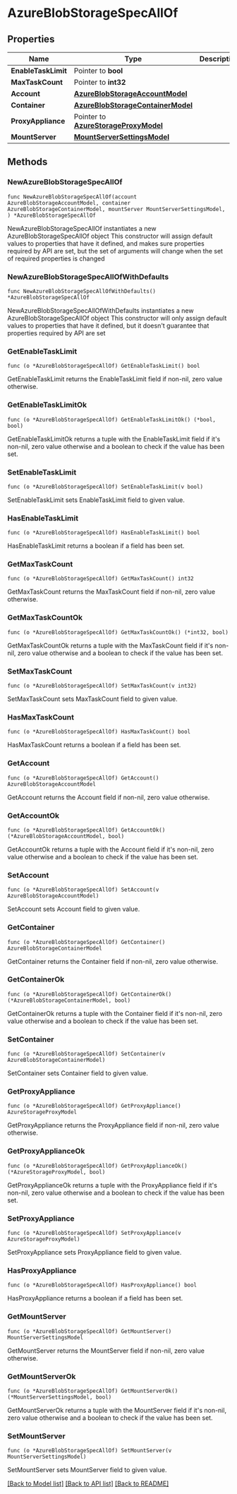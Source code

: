 # AzureBlobStorageSpecAllOf

## Properties

Name | Type | Description | Notes
------------ | ------------- | ------------- | -------------
**EnableTaskLimit** | Pointer to **bool** |  | [optional] 
**MaxTaskCount** | Pointer to **int32** |  | [optional] 
**Account** | [**AzureBlobStorageAccountModel**](AzureBlobStorageAccountModel.md) |  | 
**Container** | [**AzureBlobStorageContainerModel**](AzureBlobStorageContainerModel.md) |  | 
**ProxyAppliance** | Pointer to [**AzureStorageProxyModel**](AzureStorageProxyModel.md) |  | [optional] 
**MountServer** | [**MountServerSettingsModel**](MountServerSettingsModel.md) |  | 

## Methods

### NewAzureBlobStorageSpecAllOf

`func NewAzureBlobStorageSpecAllOf(account AzureBlobStorageAccountModel, container AzureBlobStorageContainerModel, mountServer MountServerSettingsModel, ) *AzureBlobStorageSpecAllOf`

NewAzureBlobStorageSpecAllOf instantiates a new AzureBlobStorageSpecAllOf object
This constructor will assign default values to properties that have it defined,
and makes sure properties required by API are set, but the set of arguments
will change when the set of required properties is changed

### NewAzureBlobStorageSpecAllOfWithDefaults

`func NewAzureBlobStorageSpecAllOfWithDefaults() *AzureBlobStorageSpecAllOf`

NewAzureBlobStorageSpecAllOfWithDefaults instantiates a new AzureBlobStorageSpecAllOf object
This constructor will only assign default values to properties that have it defined,
but it doesn't guarantee that properties required by API are set

### GetEnableTaskLimit

`func (o *AzureBlobStorageSpecAllOf) GetEnableTaskLimit() bool`

GetEnableTaskLimit returns the EnableTaskLimit field if non-nil, zero value otherwise.

### GetEnableTaskLimitOk

`func (o *AzureBlobStorageSpecAllOf) GetEnableTaskLimitOk() (*bool, bool)`

GetEnableTaskLimitOk returns a tuple with the EnableTaskLimit field if it's non-nil, zero value otherwise
and a boolean to check if the value has been set.

### SetEnableTaskLimit

`func (o *AzureBlobStorageSpecAllOf) SetEnableTaskLimit(v bool)`

SetEnableTaskLimit sets EnableTaskLimit field to given value.

### HasEnableTaskLimit

`func (o *AzureBlobStorageSpecAllOf) HasEnableTaskLimit() bool`

HasEnableTaskLimit returns a boolean if a field has been set.

### GetMaxTaskCount

`func (o *AzureBlobStorageSpecAllOf) GetMaxTaskCount() int32`

GetMaxTaskCount returns the MaxTaskCount field if non-nil, zero value otherwise.

### GetMaxTaskCountOk

`func (o *AzureBlobStorageSpecAllOf) GetMaxTaskCountOk() (*int32, bool)`

GetMaxTaskCountOk returns a tuple with the MaxTaskCount field if it's non-nil, zero value otherwise
and a boolean to check if the value has been set.

### SetMaxTaskCount

`func (o *AzureBlobStorageSpecAllOf) SetMaxTaskCount(v int32)`

SetMaxTaskCount sets MaxTaskCount field to given value.

### HasMaxTaskCount

`func (o *AzureBlobStorageSpecAllOf) HasMaxTaskCount() bool`

HasMaxTaskCount returns a boolean if a field has been set.

### GetAccount

`func (o *AzureBlobStorageSpecAllOf) GetAccount() AzureBlobStorageAccountModel`

GetAccount returns the Account field if non-nil, zero value otherwise.

### GetAccountOk

`func (o *AzureBlobStorageSpecAllOf) GetAccountOk() (*AzureBlobStorageAccountModel, bool)`

GetAccountOk returns a tuple with the Account field if it's non-nil, zero value otherwise
and a boolean to check if the value has been set.

### SetAccount

`func (o *AzureBlobStorageSpecAllOf) SetAccount(v AzureBlobStorageAccountModel)`

SetAccount sets Account field to given value.


### GetContainer

`func (o *AzureBlobStorageSpecAllOf) GetContainer() AzureBlobStorageContainerModel`

GetContainer returns the Container field if non-nil, zero value otherwise.

### GetContainerOk

`func (o *AzureBlobStorageSpecAllOf) GetContainerOk() (*AzureBlobStorageContainerModel, bool)`

GetContainerOk returns a tuple with the Container field if it's non-nil, zero value otherwise
and a boolean to check if the value has been set.

### SetContainer

`func (o *AzureBlobStorageSpecAllOf) SetContainer(v AzureBlobStorageContainerModel)`

SetContainer sets Container field to given value.


### GetProxyAppliance

`func (o *AzureBlobStorageSpecAllOf) GetProxyAppliance() AzureStorageProxyModel`

GetProxyAppliance returns the ProxyAppliance field if non-nil, zero value otherwise.

### GetProxyApplianceOk

`func (o *AzureBlobStorageSpecAllOf) GetProxyApplianceOk() (*AzureStorageProxyModel, bool)`

GetProxyApplianceOk returns a tuple with the ProxyAppliance field if it's non-nil, zero value otherwise
and a boolean to check if the value has been set.

### SetProxyAppliance

`func (o *AzureBlobStorageSpecAllOf) SetProxyAppliance(v AzureStorageProxyModel)`

SetProxyAppliance sets ProxyAppliance field to given value.

### HasProxyAppliance

`func (o *AzureBlobStorageSpecAllOf) HasProxyAppliance() bool`

HasProxyAppliance returns a boolean if a field has been set.

### GetMountServer

`func (o *AzureBlobStorageSpecAllOf) GetMountServer() MountServerSettingsModel`

GetMountServer returns the MountServer field if non-nil, zero value otherwise.

### GetMountServerOk

`func (o *AzureBlobStorageSpecAllOf) GetMountServerOk() (*MountServerSettingsModel, bool)`

GetMountServerOk returns a tuple with the MountServer field if it's non-nil, zero value otherwise
and a boolean to check if the value has been set.

### SetMountServer

`func (o *AzureBlobStorageSpecAllOf) SetMountServer(v MountServerSettingsModel)`

SetMountServer sets MountServer field to given value.



[[Back to Model list]](../README.md#documentation-for-models) [[Back to API list]](../README.md#documentation-for-api-endpoints) [[Back to README]](../README.md)


